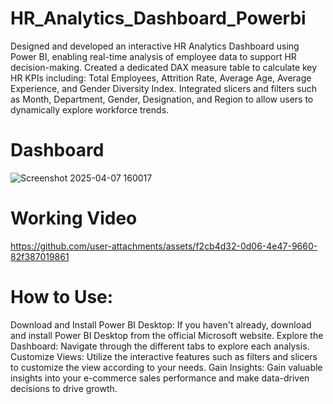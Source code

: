 # HR_Analytics_Dashboard_Powerbi
Designed and developed an interactive HR Analytics Dashboard using Power BI, enabling real-time analysis of employee data to support HR decision-making.
Created a dedicated DAX measure table to calculate key HR KPIs including:
Total Employees, Attrition Rate, Average Age, Average Experience, and Gender Diversity Index.
Integrated slicers and filters such as Month, Department, Gender, Designation, and Region to allow users to dynamically explore workforce trends.


# Dashboard
![Screenshot 2025-04-07 160017](https://github.com/user-attachments/assets/3479ea58-d30b-4a89-bdb1-8b71202604da)

# Working Video

https://github.com/user-attachments/assets/f2cb4d32-0d06-4e47-9660-82f387019861

# How to Use:

Download and Install Power BI Desktop: If you haven't already, download and install Power BI Desktop from the official Microsoft website. Explore the Dashboard: Navigate through the different tabs to explore each analysis. Customize Views: Utilize the interactive features such as filters and slicers to customize the view according to your needs. Gain Insights: Gain valuable insights into your e-commerce sales performance and make data-driven decisions to drive growth.

